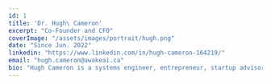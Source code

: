 ```yaml
---
id: 1
title: 'Dr. Hugh\ Cameron'
excerpt: "Co-Founder and CFO"
coverImage: "/assets/images/portrait/hugh.png"
date: "Since Jun. 2022"
linkedin: "https://www.linkedin.com/in/hugh-cameron-164219/"
email: "hugh.cameron@awakeai.ca"
bio: "Hugh Cameron is a systems engineer, entrepreneur, startup advisor and investor.  After a career as R&D director at Bell-Northern Research and Nortel Networks where he delivered pioneering telephone network management and interactive customer service applications, he became co-founder and CTO of a Canadian company providing outsourced medical transcription and web applications for medical departments, faculties and hospitals.  At the time of its sale, Accentus had  grown to become Canada’s largest supplier of outsourced transcription services. Hugh received his BSc in mathematics and engineering from Queen’s University and his PhD in applied mathematics from the University of Cambridge."
---
```

